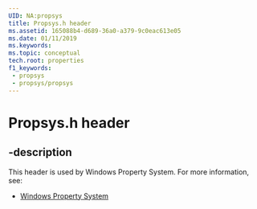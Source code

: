 ```yaml
---
UID: NA:propsys
title: Propsys.h header
ms.assetid: 165088b4-d689-36a0-a379-9c0eac613e05
ms.date: 01/11/2019
ms.keywords: 
ms.topic: conceptual
tech.root: properties
f1_keywords:
 - propsys
 - propsys/propsys
---
```


# Propsys.h header


## -description

This header is used by Windows Property System. For more information, see:

- [Windows Property System](../_properties/index.md)

